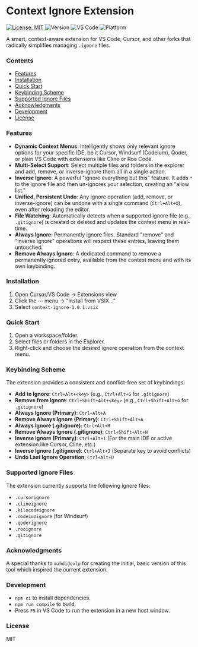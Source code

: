 # Context Ignore Extension

[![License: MIT](https://img.shields.io/badge/License-MIT-blue.svg)](./LICENSE)
![Version](https://img.shields.io/badge/version-1.0.1-black)
![VS Code](https://img.shields.io/badge/VS%20Code-%E2%89%A51.70-007ACC?logo=visualstudiocode)
![Platform](https://img.shields.io/badge/Platform-Cursor%20%7C%20Windsurf%20%7C%20Qoder%20%7C%20VS%20Code-6C4DFD)

A smart, context-aware extension for VS Code, Cursor, and other forks that radically simplifies managing `.ignore` files.

### Contents
- [Features](#features)
- [Installation](#installation)
- [Quick Start](#quick-start)
- [Keybinding Scheme](#keybinding-scheme)
- [Supported Ignore Files](#supported-ignore-files)
- [Acknowledgments](#acknowledgments)
- [Development](#development)
- [License](#license)

### Features
- **Dynamic Context Menus**: Intelligently shows only relevant ignore options for your specific IDE, be it Cursor, Windsurf (Codeium), Qoder, or plain VS Code with extensions like Cline or Roo Code.
- **Multi-Select Support**: Select multiple files and folders in the explorer and add, remove, or inverse-ignore them all in a single action.
- **Inverse Ignore**: A powerful "ignore everything but this" feature. It adds `*` to the ignore file and then un-ignores your selection, creating an "allow list."
- **Unified, Persistent Undo**: Any ignore operation (add, remove, or inverse-ignore) can be undone with a single command (`Ctrl+Alt+U`), even after reloading the editor.
- **File Watching**: Automatically detects when a supported ignore file (e.g., `.gitignore`) is created or deleted and updates the context menu in real-time.
- **Always Ignore**: Permanently ignore files. Standard "remove" and "inverse ignore" operations will respect these entries, leaving them untouched.
- **Remove Always Ignore**: A dedicated command to remove a permanently ignored entry, available from the context menu and with its own keybinding.

### Installation
1. Open Cursor/VS Code → Extensions view
2. Click the ⋯ menu → "Install from VSIX..."
3. Select `context-ignore-1.0.1.vsix`

### Quick Start
1. Open a workspace/folder.
2. Select files or folders in the Explorer.
3. Right-click and choose the desired ignore operation from the context menu.

### Keybinding Scheme
The extension provides a consistent and conflict-free set of keybindings:
*   **Add to Ignore**: `Ctrl+Alt+<key>` (e.g., `Ctrl+Alt+G` for `.gitignore`)
*   **Remove from Ignore**: `Ctrl+Shift+Alt+<key>` (e.g., `Ctrl+Shift+Alt+G` for `.gitignore`)
*   **Always Ignore (Primary)**: `Ctrl+Alt+A`
*   **Remove Always Ignore (Primary)**: `Ctrl+Shift+Alt+A`
*   **Always Ignore (.gitignore)**: `Ctrl+Alt+H`
*   **Remove Always Ignore (.gitignore)**: `Ctrl+Shift+Alt+H`
*   **Inverse Ignore (Primary)**: `Ctrl+Alt+I` (For the main IDE or active extension like Cursor, Cline, etc.)
*   **Inverse Ignore (.gitignore)**: `Ctrl+Alt+J` (Separate key to avoid conflicts)
*   **Undo Last Ignore Operation**: `Ctrl+Alt+U`

### Supported Ignore Files
The extension currently supports the following ignore files:
*   `.cursorignore`
*   `.clineignore`
*   `.kilocodeignore`
*   `.codeiumignore` (for Windsurf)
*   `.qoderignore`
*   `.rooignore`
*   `.gitignore`

### Acknowledgments
A special thanks to `mahdidevlp` for creating the initial, basic version of this tool which inspired the current extension.

### Development
- `npm ci` to install dependencies.
- `npm run compile` to build.
- Press `F5` in VS Code to run the extension in a new host window.

### License
MIT


